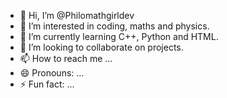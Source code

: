 - 👋 Hi, I’m @Philomathgirldev
- 👀 I’m interested in coding, maths and physics.
- 🌱 I’m currently learning C++, Python and HTML.
- 💞️ I’m looking to collaborate on projects.
- 📫 How to reach me ...
- 😄 Pronouns: ...
- ⚡ Fun fact: ...

<!---
Philomathgirldev/Philomathgirldev is a ✨ special ✨ repository because its `README.md` (this file) appears on your GitHub profile.
You can click the Preview link to take a look at your changes.
--->

